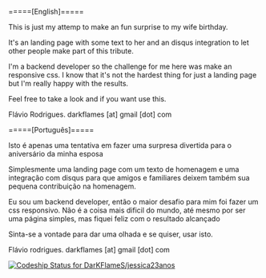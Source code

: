 =====[English]=====

This is just my attemp to make an fun surprise to my wife birthday.

It's an landing page with some text to her and an disqus integration to let other people make part of this tribute.

I'm a backend developer so the challenge for me here was make an responsive css. I know that it's not the hardest thing for just a landing page but I'm really happy with the results.

Feel free to take a look and if you want use this.

Flávio Rodrigues. darkflames [at] gmail [dot] com

=====[Português]=====

Isto é apenas uma tentativa em fazer uma surpresa divertida para o aniversário da minha esposa

Simplesmente uma landing page com um texto de homenagem e uma integração com disqus para que amigos e familiares deixem também sua pequena contribuição na homenagem.

Eu sou um backend developer, então o maior desafio para mim foi fazer um css responsivo. Não é a coisa mais dificil do mundo, até mesmo por ser uma página simples, mas fiquei feliz com o resultado alcançado

Sinta-se a vontade para dar uma olhada e se quiser, usar isto.

Flávio rodrigues. darkflames [at] gmail [dot] com

[ ![Codeship Status for DarKFlameS/jessica23anos](https://www.codeship.io/projects/2d3f1280-ea64-0131-f280-6eb2be739762/status)](https://www.codeship.io/projects/26337)
